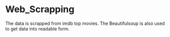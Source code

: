 # Web_Scrapping
The data is scrapped from  imdb top movies. The Beautifulsoup  is also used to get data into readable form.
